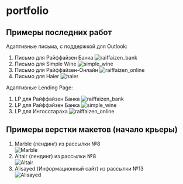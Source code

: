 # portfolio


Примеры последних работ
------
Адаптивные письма, с поддержкой для Outlook:
1. Письмо для Райффайзен Банка
![raiffaizen_bank](https://github.com/ptonixue/portfolio/blob/master/preview_mail_1.jpg "raiffaizen_bank")
2. Письмо для Simple Wine
![simple_wine](https://github.com/ptonixue/portfolio/blob/master/preview_mail_2.jpg "simple_wine")
3. Письмо для Райффайзен-Онлайн
![raiffaizen_online](https://github.com/ptonixue/portfolio/blob/master/preview_mail_3.jpg "raiffaizen_online")
4. Письмо для Haier
![haier](https://github.com/ptonixue/portfolio/blob/master/preview_mail_4.png "haier")

Адаптивные Lending Page:
1. LP для Райффайзен Банка
![raiffaizen_bank](https://github.com/ptonixue/portfolio/blob/master/preview_LP_1.png "raiffaizen_bank")
2. LP для Райффайзен Банка
![simple_wine](https://github.com/ptonixue/portfolio/blob/master/preview_LP_2.png "simple_wine")
3. LP для Ингосстараха
![raiffaizen_online](https://github.com/ptonixue/portfolio/blob/master/preview_LP_3.jpg "raiffaizen_online")


Примеры верстки макетов (начало крьеры)
------
1. Marble (лендинг) из рассылки №8  
![Marble](https://github.com/ptonixue/portfolio/blob/master/marble/index_preview.png "Marble")
2. Altair (лендинг) из рассылки №8  
![Altair](https://github.com/ptonixue/portfolio/blob/master/altair/index_preview.png "Altair")
3. Alisayed (Информационный сайт) из рассылки №13  
![Alisayed](https://github.com/ptonixue/portfolio/blob/master/alisayed/index_preview.png "Alisayed")
